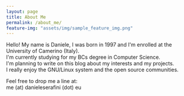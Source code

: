 ```yaml
---
layout: page
title: About Me
permalink: /about_me/
feature-img: "assets/img/sample_feature_img.png"
---
```


Hello! My name is Daniele, I was born in 1997 and I'm enrolled at the University of Camerino (Italy).  
I'm currently studying for my BCs degree in Computer Science.   
I'm planning to write on this blog about my interests and my projects.  
I really enjoy the GNU/Linux system and the open source communities.  

Feel free to drop me a line at:  
me (at) danieleserafini (dot) eu

